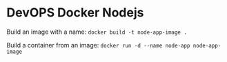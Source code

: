 # DevOPS Docker Nodejs

Build an image with a name:
`docker build -t node-app-image .`

Build a container from an image:
`docker run -d --name node-app node-app-image`
